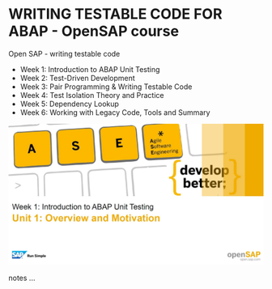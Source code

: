 # WRITING TESTABLE CODE FOR ABAP  - OpenSAP course
Open SAP - writing testable code

* Week 1: Introduction to ABAP Unit Testing
* Week 2: Test-Driven Development
* Week 3: Pair Programming & Writing Testable Code
* Week 4: Test Isolation Theory and Practice
* Week 5: Dependency Lookup
* Week 6: Working with Legacy Code, Tools and Summary

![Pic1](https://github.com/davidvela/OS_WritingTestableABAPc/blob/master/main.JPG)


notes ... 
